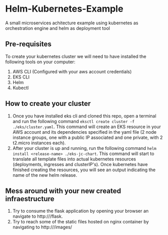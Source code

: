# Helm-Kubernetes-Example
A small microservices achitecture example using kubernetes as orchestration engine and helm as deployment tool

## Pre-requisites
To create your kubernetes cluster we will need to have installed the following tools on your computer: 
1. AWS CLI (Configured with your aws account credentials)
1. EKS CLI 
1. Helm 
1. Kubectl 

## How to create your cluster
1. Once you have installed eks cli and cloned this repo, open a terminal and run the following command ``` eksctl create cluster -f ./eks/cluster.yaml ```. This command will create an EKS resource in your AWS account and its dependencies specified in the yaml file (2 node instance groups, one with a public IP associated and one private, with 2 t2.micro instances each). 
1. After your cluster is up and running, run the following command ``` helm install <release-name> ./eks-jc-chart ```. This command will start to translate all template files into actual kubernetes resources (deployments, ingresses and clusterIP's). Once kubernetes have finished creating the resources, you will see an output indicating the name of the new helm release. 

## Mess around with your new created infraestructure
1. Try to consume the flask application by opening your browser an navigate to http://<your-aws-network-loadBalancer-dns>/flask. 
1. Try to reach some of the static files hosted on nginx container by navigating to http://<your-aws-network-loadBalancer-dns>/images/<image-name>